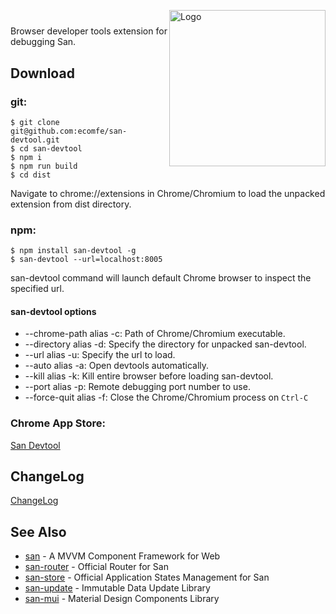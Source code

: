 <p>
    <a href="https://ecomfe.github.io/san/">
        <img align="right" src="https://ecomfe.github.io/san-devtool/san_devtool_logo_clipped.svg" alt="Logo" height="250">
    </a>
</p>

# <San-DevTool/>

Browser developer tools extension for debugging San.


## Download

### git:

```
$ git clone git@github.com:ecomfe/san-devtool.git
$ cd san-devtool
$ npm i
$ npm run build
$ cd dist
```
Navigate to chrome://extensions in Chrome/Chromium to load the unpacked extension from dist directory.

### npm:

```
$ npm install san-devtool -g
$ san-devtool --url=localhost:8005
```
san-devtool command will launch default Chrome browser to inspect the specified url.

#### san-devtool options
 - --chrome-path alias -c: Path of Chrome/Chromium executable.
 - --directory alias -d: Specify the directory for unpacked san-devtool.
 - --url alias -u: Specify the url to load.
 - --auto alias -a: Open devtools automatically.
 - --kill alias -k: Kill entire browser before loading san-devtool.
 - --port alias -p: Remote debugging port number to use.
 - --force-quit alias -f: Close the Chrome/Chromium process on `Ctrl-C`


### Chrome App Store:

[San Devtool](https://chrome.google.com/webstore/detail/san-devtool/pjnngoafflflkagpebgfifjejlnfhahc?utm_source=chrome-ntp-icon)


## ChangeLog

[ChangeLog](https://github.com/ecomfe/san-devtool/blob/master/CHANGELOG.md)

## See Also

- [san](https://github.com/ecomfe/san) - A MVVM Component Framework for Web
- [san-router](https://github.com/ecomfe/san-router) - Official Router for San
- [san-store](https://github.com/ecomfe/san-store) - Official Application States Management for San
- [san-update](https://github.com/ecomfe/san-update) - Immutable Data Update Library
- [san-mui](https://ecomfe.github.io/san-mui/) - Material Design Components Library
